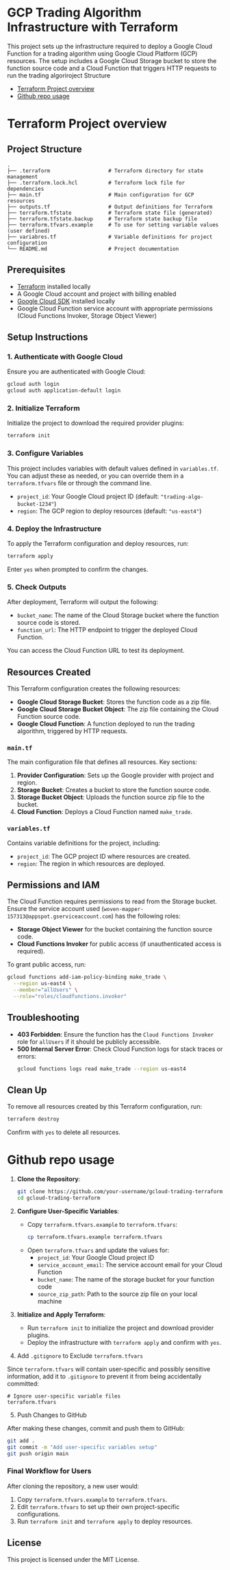 # GCP Trading Algorithm Infrastructure with Terraform

This project sets up the infrastructure required to deploy a Google Cloud Function for a trading algorithm using Google Cloud Platform (GCP) resources. The setup includes a Google Cloud Storage bucket to store the function source code and a Cloud Function that triggers HTTP requests to run the trading algoriroject Structure

- [Terraform Project overview](#terraform-project-overview)
- [Github repo usage](#github-repo-usage)

# Terraform Project overview

## Project Structure

```
.
├── .terraform                   # Terraform directory for state management
├── .terraform.lock.hcl          # Terraform lock file for dependencies
├── main.tf                      # Main configuration for GCP resources
├── outputs.tf                   # Output definitions for Terraform
├── terraform.tfstate            # Terraform state file (generated)
├── terraform.tfstate.backup     # Terraform state backup file
├── terraform.tfvars.example     # To use for setting variable values (user defined)
├── variabres.tf                 # Variable definitions for project configuration
└── README.md                    # Project documentation
```

## Prerequisites

- [Terraform](https://www.terraform.io/downloads) installed locally
- A Google Cloud account and project with billing enabled
- [Google Cloud SDK](https://cloud.google.com/sdk/docs/install) installed locally
- Google Cloud Function service account with appropriate permissions (Cloud Functions Invoker, Storage Object Viewer)

## Setup Instructions

### 1. Authenticate with Google Cloud

Ensure you are authenticated with Google Cloud:

```bash
gcloud auth login
gcloud auth application-default login
```

### 2. Initialize Terraform

Initialize the project to download the required provider plugins:

```bash
terraform init
```

### 3. Configure Variables

This project includes variables with default values defined in `variables.tf`. You can adjust these as needed, or you can override them in a `terraform.tfvars` file or through the command line.

- `project_id`: Your Google Cloud project ID (default: `"trading-algo-bucket-1234"`)
- `region`: The GCP region to deploy resources (default: `"us-east4"`)

### 4. Deploy the Infrastructure

To apply the Terraform configuration and deploy resources, run:

```bash
terraform apply
```

Enter `yes` when prompted to confirm the changes.

### 5. Check Outputs

After deployment, Terraform will output the following:

- `bucket_name`: The name of the Cloud Storage bucket where the function source code is stored.
- `function_url`: The HTTP endpoint to trigger the deployed Cloud Function.

You can access the Cloud Function URL to test its deployment.

## Resources Created

This Terraform configuration creates the following resources:

- **Google Cloud Storage Bucket**: Stores the function code as a zip file.
- **Google Cloud Storage Bucket Object**: The zip file containing the Cloud Function source code.
- **Google Cloud Function**: A function deployed to run the trading algorithm, triggered by HTTP requests.

### `main.tf`

The main configuration file that defines all resources. Key sections:

1. **Provider Configuration**: Sets up the Google provider with project and region.
2. **Storage Bucket**: Creates a bucket to store the function source code.
3. **Storage Bucket Object**: Uploads the function source zip file to the bucket.
4. **Cloud Function**: Deploys a Cloud Function named `make_trade`.

### `variables.tf`

Contains variable definitions for the project, including:
- `project_id`: The GCP project ID where resources are created.
- `region`: The region in which resources are deployed.

## Permissions and IAM

The Cloud Function requires permissions to read from the Storage bucket. Ensure the service account used (`woven-mapper-157313@appspot.gserviceaccount.com`) has the following roles:
- **Storage Object Viewer** for the bucket containing the function source code.
- **Cloud Functions Invoker** for public access (if unauthenticated access is required).

To grant public access, run:

```bash
gcloud functions add-iam-policy-binding make_trade \
  --region us-east4 \
  --member="allUsers" \
  --role="roles/cloudfunctions.invoker"
```

## Troubleshooting

- **403 Forbidden**: Ensure the function has the `Cloud Functions Invoker` role for `allUsers` if it should be publicly accessible.
- **500 Internal Server Error**: Check Cloud Function logs for stack traces or errors:
  ```bash
  gcloud functions logs read make_trade --region us-east4
  ```

## Clean Up

To remove all resources created by this Terraform configuration, run:

```bash
terraform destroy
```

Confirm with `yes` to delete all resources.

# Github repo usage

1. **Clone the Repository**:
   ```bash
   git clone https://github.com/your-username/gcloud-trading-terraform.git
   cd gcloud-trading-terraform
   ```

2. **Configure User-Specific Variables**:
   - Copy `terraform.tfvars.example` to `terraform.tfvars`:
     ```bash
     cp terraform.tfvars.example terraform.tfvars
     ```
   - Open `terraform.tfvars` and update the values for:
     - `project_id`: Your Google Cloud project ID
     - `service_account_email`: The service account email for your Cloud Function
     - `bucket_name`: The name of the storage bucket for your function code
     - `source_zip_path`: Path to the source zip file on your local machine

3. **Initialize and Apply Terraform**:
   - Run `terraform init` to initialize the project and download provider plugins.
   - Deploy the infrastructure with `terraform apply` and confirm with `yes`.

4. Add `.gitignore` to Exclude `terraform.tfvars`

Since `terraform.tfvars` will contain user-specific and possibly sensitive information, add it to `.gitignore` to prevent it from being accidentally committed:

```plaintext
# Ignore user-specific variable files
terraform.tfvars
```

5. Push Changes to GitHub

After making these changes, commit and push them to GitHub:

```bash
git add .
git commit -m "Add user-specific variables setup"
git push origin main
```

### Final Workflow for Users

After cloning the repository, a new user would:

1. Copy `terraform.tfvars.example` to `terraform.tfvars`.
2. Edit `terraform.tfvars` to set up their own project-specific configurations.
3. Run `terraform init` and `terraform apply` to deploy resources.

## License

This project is licensed under the MIT License.


